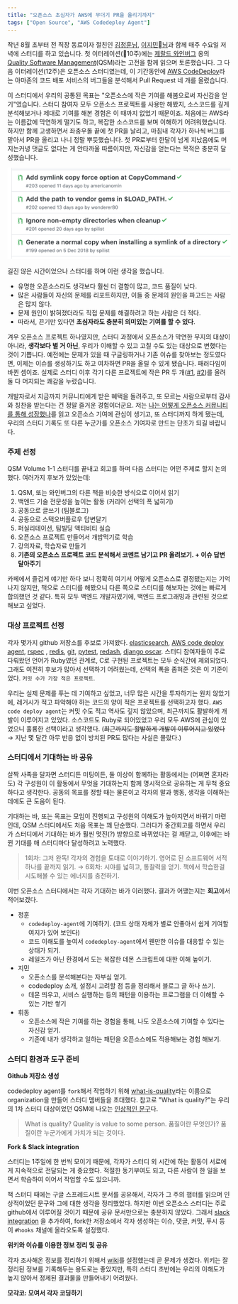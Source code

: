 ```yaml
---
title: "오픈소스 초심자가 AWS에 무더기 PR을 올리기까지"
tags: ["Open Source", "AWS Codedeploy Agent"]
---
```


작년 8월 초부터 전 직장 동료이자 절친인 [김정훈님](https://wonderer80.github.io/), [이지민님](http://americanopeople.tistory.com/)과 함께 매주 수요일 저녁에 스터디를 하고 있습니다. 첫 이터레이션(10주)에는 [제랄드 와인버그](https://en.wikipedia.org/wiki/Gerald_Weinberg) 옹의 [Quality Software Management](https://www.amazon.com/Quality-Software-Management-Systems-Thinking/dp/0932633722)(QSM)라는 고전을 함께 읽으며 토론했습니다. 그 다음 이터레이션(12주)은 오픈소스 스터디였는데, 이 기간동안에 [AWS CodeDeploy](https://aws.amazon.com/ko/codedeploy/)라는 아마존의 코드 배포 서비스의 버그들을 분석해서 Pull Request 네 개를 올렸습니다.

이 스터디에서 우리의 공통된 목표는 "오픈소스에 작은 기여를 해봄으로써 자신감을 얻기"였습니다. 스터디 참여자 모두 오픈소스 프로젝트를 사용만 해봤지, 소스코드를 깊게 분석해보거나 제대로 기여를 해본 경험은 이 때까지 없었기 때문이죠. 처음에는 AWS라는 이름값에 막연하게 떨기도 하고, 복잡한 소스코드를 보며 이해하기 어려워했습니다. 하지만 함께 고생하면서 좌충우돌 끝에 첫 PR을 날리고, 마침내 각자가 하나씩 버그를 맡아서 PR을 올리고 나니 정말 뿌듯했습니다. 첫 PR로부터 한달이 넘게 지났음에도 머지는커녕 댓글도 없다는 게 안타까울 따름이지만, 자신감을 얻는다는 목적은 충분히 달성했습니다.

![image-20190122220718385](../images/image-20190122220718385.png)

길진 않은 시간이었으나 스터디를 하며 이런 생각을 했습니다.

- 유명한 오픈소스라도 생각보다 훨씬 더 결함이 많고, 코드 품질이 낮다.
- 많은 사람들이 자신의 문제를 리포트하지만, 이들 중 문제의 원인을 파고드는 사람은 많지 않다.
- 문제 원인이 밝혀졌더라도 직접 문제를 해결하려고 하는 사람은 더 적다.
- 따라서, 끈기만 있다면 **초심자라도 충분히 의미있는 기여를 할 수 있다**.

겨우 오픈소스 프로젝트 하나였지만, 스터디 과정에서 오픈소스가 막연한 무지의 대상이 아니라, **생각보다 별 거 아닌**, 우리가 이해할 수 있고 고칠 수도 있는 대상으로 변했다는 것이 기쁩니다. 예전에는 문제가 있을 때 구글링하거나 기존 이슈를 찾아보는 정도였다면, 이제는 이슈를 생성하기도 하고 여차하면 PR을 올릴 수 있게 됐습니다. 패러다임이 바뀐 셈이죠. 실제로 스터디 이후 각기 다른 프로젝트에 작은 PR 두 개([#1](https://github.com/rubyide/vscode-ruby/pull/407), [#2](https://github.com/jbodah/suggest_rb/pull/3))를 올려 둘 다 머지되는 쾌감을 누렸습니다. 

개발자로서 지금까지 커뮤니티에게 받은 혜택을 돌려주고, 또 모르는 사람으로부터 감사와 칭찬을 받는다는 건 정말 즐거운 경험이더군요. 저는 [나는 어떻게 오픈소스 커뮤니티를 통해 성장했나](https://blog.cometkim.kr/posts/mattermost-contribution/how-i-grow-up-with-mattermost-community/)를 읽고 오픈소스 기여에 관심이 생기고, 또 스터디까지 하게 됐는데, 우리의 스터디 기록도 또 다른 누군가를 오픈소스 기여자로 만드는 단초가 되길 바랍니다.

### 주제 선정 ###

QSM Volume 1-1 스터디를 끝내고 회고를 하며 다음 스터디는 어떤 주제로 할지 논의했다. 여러가지 후보가 있었는데:

1. QSM, 또는 와인버그의 다른 책을 비슷한 방식으로 이어서 읽기
2. 백엔드 기술 전문성을 높이는 활동 (커리어 선택의 폭 넓히기)
3. 공동으로 글쓰기 (팀블로그)
4. 공동으로 스택오버플로우 답변달기
5. 퍼실리테이션, 팀빌딩 액티비티 실습
6. 오픈소스 프로젝트 만들어서 개밥먹기로 학습
7. 강의자료, 학습자료 만들기
8. **기존의 오픈소스 프로젝트 코드 분석해서 코멘트 남기고 PR 올려보기. + 이슈 답변 달아주기**

카페에서 즐겁게 얘기만 하다 보니 정확히 여기서 어떻게 오픈소스로 결정됐는지는 기억나지 않지만, 책으로 스터디를 해봤으니 다른 쪽으로 스터디를 해보자는 것에는 빠르게 합의했던 것 같다. 특히 모두 백엔드 개발자였기에, 백엔드 프로그래밍과 관련된 것으로 해보고 싶었다.

### 대상 프로젝트 선정 ###

각자 몇가지 github 저장소를 후보로 가져왔다. [elasticsearch](https://github.com/elastic/elasticsearch), [AWS code deploy agent](https://github.com/aws/aws-codedeploy-agent), [rspec](https://github.com/rspec/rspec) , [redis](https://github.com/antirez/redis), [git](https://github.com/git/git), [pytest](https://github.com/pytest-dev/pytest), [redash](https://github.com/getredash/redash), [django oscar](https://github.com/django-oscar/django-oscar). 스터디 참여자들이 주로 다뤄왔던 언어가 Ruby였던 관계로, C로 구현된 프로젝트는 모두 순식간에 제외되었다. 그래도 여전히 후보가 많아서 선택하기 어려웠는데, 선택의 폭을 좁혀준 것은 이 기준이었다. `커밋 수가 가장 적은 프로젝트`. 

우리는 실제 문제를 푸는 데 기여하고 싶었고, 너무 많은 시간을 투자하기는 원치 않았기에, 레거시가 적고 파악해야 하는 코드의 양이 적은 프로젝트를 선택하고자 했다. `AWS code deploy agent`는 커밋 수도 적고 역사도 깊지 않았으며, 최근까지도 활발하게 개발이 이루어지고 있었다. 소스코드도 Ruby로 되어있었고 우리 모두 AWS에 관심이 있었으니 훌륭한 선택이라고 생각했다. (~~최근까지도 활발하게 개발이 이루어지고 있었다~~ → 지난 몇 달간 아무 반응 없이 방치된 PR도 많다는 사실은 몰랐다.)

### 스터디에서 기대하는 바 공유 ###

살짝 사족을 달자면 스터디든 미팅이든, 둘 이상이 함께하는 활동에서는 (어쩌면 혼자라도) 각 구성원이 이 활동에서 무엇을 기대하는지 함께 명시적으로 공유하는 게 무척 중요하다고 생각한다. 공동의 목표를 정할 때는 물론이고 각자의 말과 행동, 생각을 이해하는 데에도 큰 도움이 된다. 

기대하는 바, 또는 목표는 모임이 진행되고 구성원의 이해도가 높아지면서 바뀌기 마련인데, QSM 스터디에서도 처음 목표는 꽤 단순했다. 그러다가 중간회고를 하면서 우리가 스터디에서 기대하는 바가 훨씬 멋진(?) 방향으로 바뀌었다는 걸 깨닫고, 이후에는 바뀐 기대를 매 스터디마다 달성하려고 노력했다.

> 1회차: 그저 완독! 각자의 경험을 토대로 이야기하기. 영어로 된 소프트웨어 서적 하나를 끝까지 읽기.
> → 6회차: 시야를 넓히고, 통찰력을 얻기. 책에서 학습한걸 시도해볼 수 있는 에너지를 충전하기.

이번 오픈소스 스터디에서는 각자 기대하는 바가 이러했다. 결과가 어땠는지는 **회고**에서 적어보겠다.

- 정훈
  -  `codedeploy-agent`에 기여하기. (코드 상태 자체가 별로 안좋아서 쉽게 기여할 여지가 있어 보인다)
  - 코드 이해도를 높여서 `codedeploy-agent`에서 웬만한 이슈를 대응할 수 있는 상태가 되기.
  - 레일즈가 아닌 환경에서 도는 복잡한 데몬 스크립트에 대한 이해 높이기.
- 지민
  - 오픈소스를 분석해본다는 자부심 얻기. 
  - codedeploy 소개, 설정시 고려할 점 등을 정리해서 블로그 글 하나 쓰기.
  - 데몬 띄우고, 서비스 실행하는 등의 패턴을 이용하는 프로그램을 더 이해할 수 있는 기반 쌓기
- 휘동	
  - 오픈소스에 작은 기여를 하는 경험을 통해, 나도 오픈소스에 기여할 수 있다는 자신감 얻기.
  - 기존에 내가 생각하고 일하는 패턴을 오픈소스에도 적용해보는 경험 해보기.

### 스터디 환경과 도구 준비 ###

**Github 저장소 생성**

codedeploy agent를 `fork`해서 작업하기 위해 [what-is-quality](https://github.com/what-is-quality/)라는 이름으로 organization을 만들어 스터디 멤버들을 초대했다. 참고로 "What is quality?"는 우리의 1차 스터디 대상이었던 QSM에 나오는 [인상적인 문구](http://secretsofconsulting.blogspot.com/2016/08/what-is-quality-why-is-it-important.html)다.

> What is quality? Quality is value to some person.
> 품질이란 무엇인가? 품질이란 누군가에게 가치가 되는 것이다.

**Fork & Slack integration**

스터디는 1주일에 한 번씩 모이기 때문에, 각자가 스터디 외 시간에 하는 활동이 서로에게 지속적으로 전달되는 게 중요했다. 적절한 동기부여도 되고, 다른 사람이 한 일을 보면서 학습하여 이어서 작업할 수도 있으니까. 

책 스터디 때에는 구글 스프레드시트 문서를 공유해서, 각자가 그 주의 챕터를 읽으며 인상적이었던 문구와 그에 대한 생각을 정리했었다. 하지만 이번 오픈소스 스터디는 주로 github에서 이루어질 것이기 때문에 공유 문서만으로는 충분하지 않았다. 그래서 [slack integration](https://github.com/integrations/slack) 을 추가하여, fork한 저장소에서 각자 생성하는 이슈, 댓글, 커밋, 푸시 등이 `#hooks` 채널에 올라오도록 설정했다.

**위키와 이슈를 이용한 정보 정리 및 공유**

각자 조사해온 정보를 정리하기 위해서 [wiki](https://github.com/what-is-quality/aws-codedeploy-agent/wiki)를 설정했는데 곧 문제가 생겼다. 위키는 잘 정리된 정보를 기록해두는 용도로는 좋았지만, 특히 스터디 초반에는 우리의 이해도가 높지 않아서 정제된 결과물을 만들어내기 어려웠다. 

**모각코: 모여서 각자 코딩하기**